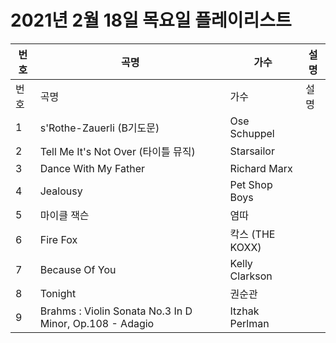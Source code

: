 # 2021년 2월 18일 목요일 플레이리스트

| 번호 | 곡명 | 가수 | 설명 |
|------|------|------|------|
| 번호 | 곡명 | 가수 | 설명 |
| 1 | s'Rothe-Zauerli (B기도문) | Ose Schuppel |  |
| 2 | Tell Me It's Not Over (타이틀 뮤직) | Starsailor |  |
| 3 | Dance With My Father | Richard Marx |  |
| 4 | Jealousy | Pet Shop Boys |  |
| 5 | 마이클 잭슨 | 염따 |  |
| 6 | Fire Fox | 칵스 (THE KOXX) |  |
| 7 | Because Of You | Kelly Clarkson |  |
| 8 | Tonight | 권순관 |  |
| 9 | Brahms : Violin Sonata No.3 In D Minor, Op.108 - Adagio | Itzhak Perlman |  |
